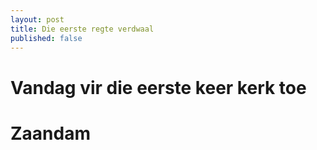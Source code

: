 ```yaml
---
layout: post
title: Die eerste regte verdwaal
published: false
---
```

# Vandag vir die eerste keer kerk toe

# Zaandam
